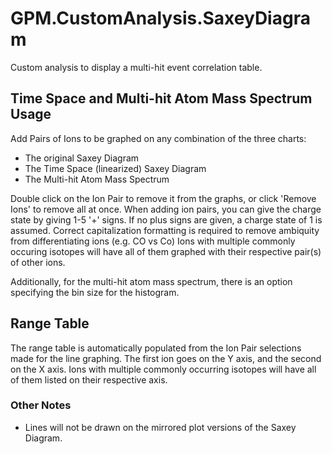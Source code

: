 # GPM.CustomAnalysis.SaxeyDiagram

Custom analysis to display a multi-hit event correlation table.

## Time Space and Multi-hit Atom Mass Spectrum Usage
Add Pairs of Ions to be graphed on any combination of the three charts: 
- The original Saxey Diagram
- The Time Space (linearized) Saxey Diagram
- The Multi-hit Atom Mass Spectrum

Double click on the Ion Pair to remove it from the graphs, or click 'Remove Ions' to remove all at once.
When adding ion pairs, you can give the charge state by giving 1-5 '+' signs. If no plus signs are given, a charge state of 1 is assumed.
Correct capitalization formatting is required to remove ambiquity from differentiating ions (e.g. CO vs Co)
Ions with multiple commonly occuring isotopes will have all of them graphed with their respective pair(s) of other ions.

Additionally, for the multi-hit atom mass spectrum, there is an option specifying the bin size for the histogram.

## Range Table
The range table is automatically populated from the Ion Pair selections made for the line graphing. The first ion goes on the Y axis, and the second on the X axis.
Ions with multiple commonly occurring isotopes will have all of them listed on their respective axis.

### Other Notes
- Lines will not be drawn on the mirrored plot versions of the Saxey Diagram.
